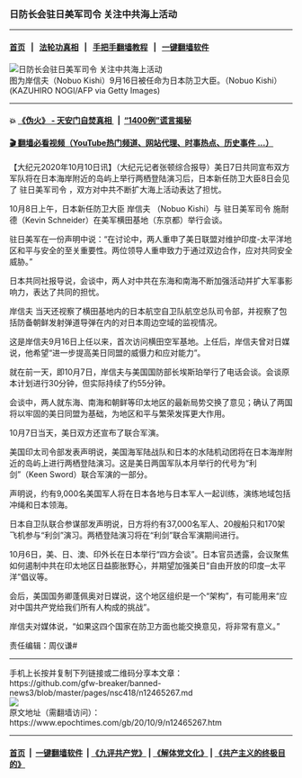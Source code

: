 ### 日防长会驻日美军司令 关注中共海上活动
------------------------

#### [首页](https://github.com/gfw-breaker/banned-news3/blob/master/README.md) &nbsp;&nbsp;|&nbsp;&nbsp; [法轮功真相](https://github.com/begood0513/basic/blob/master/README.md)  &nbsp;&nbsp;|&nbsp;&nbsp; [手把手翻墙教程](https://github.com/gfw-breaker/guides/wiki)  &nbsp;&nbsp;|&nbsp;&nbsp; [一键翻墙软件](https://github.com/gfw-breaker/nogfw/blob/master/README.md)  



<div><img alt="日防长会驻日美军司令 关注中共海上活动" class="attachment-djy_600_400 size-djy_600_400 wp-post-image" src="https://i.epochtimes.com/assets/uploads/2020/10/GettyImages-1228540366-600x400.jpg"/>
<div class="caption">
 图为岸信夫（Nobuo Kishi）9月16日被任命为日本防卫大臣。（Nobuo Kishi）(KAZUHIRO NOGI/AFP via Getty Images)
</div></div><hr/>

#### 💥 [《伪火》 - 天安门自焚真相 ](http://158.247.195.190:10000/videos/blog/weihuo.html)&nbsp; |&nbsp; [“1400例”谎言揭秘  ](http://158.247.195.190:10000/videos/blog/jiexi1400.html)

#### [ 🎬  翻墙必看视频（YouTube热门频道、网站代理、时事热点、历史事件 ...）](https://github.com/gfw-breaker/links/blob/master/banned.md)

<div><p>
 【大纪元2020年10月10日讯】（大纪元记者张顿综合报导）美日7日共同宣布双方军队将在日本海岸附近的岛屿上举行两栖登陆演习后，日本新任防卫大臣8日会见了
 <ok href="https://www.epochtimes.com/gb/tag/%E9%A9%BB%E6%97%A5%E7%BE%8E%E5%86%9B%E5%8F%B8%E4%BB%A4.html">
  驻日美军司令
 </ok>
 ，双方对中共不断扩大海上活动表达了担忧。
</p>
<p>
 10月8日上午，日本新任防卫大臣
 <ok href="https://www.epochtimes.com/gb/tag/%E5%B2%B8%E4%BF%A1%E5%A4%AB.html">
  岸信夫
 </ok>
 （Nobuo Kishi）与
 <ok href="https://www.epochtimes.com/gb/tag/%E9%A9%BB%E6%97%A5%E7%BE%8E%E5%86%9B%E5%8F%B8%E4%BB%A4.html">
  驻日美军司令
 </ok>
 施耐德（Kevin Schneider）在美军横田基地（东京都）举行会谈。
</p>
<p>
 驻日美军在一份声明中说：“在讨论中，两人重申了美日联盟对维护印度-太平洋地区和平与安全的至关重要性。两位领导人重申致力于通过双边合作，应对共同安全威胁。”
</p>
<p>
 日本共同社报导说，会谈中，两人对中共在东海和南海不断加强活动并扩大军事影响力，表达了共同的担忧。
</p>
<p>
 <ok href="https://www.epochtimes.com/gb/tag/%E5%B2%B8%E4%BF%A1%E5%A4%AB.html">
  岸信夫
 </ok>
 当天还视察了横田基地内的日本航空自卫队航空总队司令部，并视察了包括防备朝鲜发射弹道导弹在内的对日本周边空域的监视情况。
</p>
<p>
 这是岸信夫9月16日上任以来，首次访问横田空军基地。上任后，岸信夫曾对日媒说，他希望“进一步提高美日同盟的威慑力和应对能力”。
</p>
<p>
 就在前一天，即10月7日，岸信夫与美国国防部长埃斯珀举行了电话会谈。会谈原本计划进行30分钟，但实际持续了约55分钟。
</p>
<p>
 会谈中，两人就东海、南海和朝鲜等印太地区的最新局势交换了意见；确认了两国将以牢固的美日同盟为基础，为地区和平与繁荣发挥更大作用。
</p>
<p>
 10月7日当天，美日双方还宣布了联合军演。
</p>
<p>
 美国印太司令部发表声明说，美国海军陆战队和日本的水陆机动团将在日本海岸附近的岛屿上进行两栖登陆演习。这是美日两国军队本月举行的代号为“利剑”（Keen Sword）联合军演的一部分。
</p>
<p>
 声明说，约有9,000名美国军人将在日本各地与日本军人一起训练，演练地域包括冲绳和日本领海。
</p>
<p>
 日本自卫队联合参谋部发声明说，日方将约有37,000名军人、20艘船只和170架飞机参与“利剑”演习。两栖登陆演习将在“利剑”联合军演期间进行。
</p>
<p>
 10月6日，美、日、澳、印外长在日本举行“四方会谈”。日本官员透露，会议聚焦如何遏制中共在印太地区日益膨胀野心，并期望加强美日“自由开放的印度─太平洋”倡议等。
</p>
<p>
 会后，美国国务卿蓬佩奥对日媒说，这个地区组织是一个“架构”，有可能用来“应对中国共产党给我们所有人构成的挑战”。
</p>
<p>
 岸信夫对媒体说，“如果这四个国家在防卫方面也能交换意见，将非常有意义。”
</p>
<p>
 责任编辑：周仪谦#
</p>
</div>
<hr/>
手机上长按并复制下列链接或二维码分享本文章：<br/>
https://github.com/gfw-breaker/banned-news3/blob/master/pages/nsc418/n12465267.md <br/>
<a href='https://github.com/gfw-breaker/banned-news3/blob/master/pages/nsc418/n12465267.md'><img src='https://github.com/gfw-breaker/banned-news3/blob/master/pages/nsc418/n12465267.md.png'/></a> <br/>
原文地址（需翻墙访问）：https://www.epochtimes.com/gb/20/10/9/n12465267.htm


------------------------
#### [首页](https://github.com/gfw-breaker/banned-news3/blob/master/README.md) &nbsp;|&nbsp; [一键翻墙软件](https://github.com/gfw-breaker/nogfw/blob/master/README.md) &nbsp;| [《九评共产党》](https://github.com/gfw-breaker/9ping.md/blob/master/README.md#九评之一评共产党是什么) | [《解体党文化》](https://github.com/gfw-breaker/jtdwh.md/blob/master/README.md) | [《共产主义的终极目的》](https://github.com/gfw-breaker/gczydzjmd.md/blob/master/README.md)


<img src='http://gfw-breaker.win/banned-news3/pages/nsc418/n12465267.md' width='0px' height='0px'/>